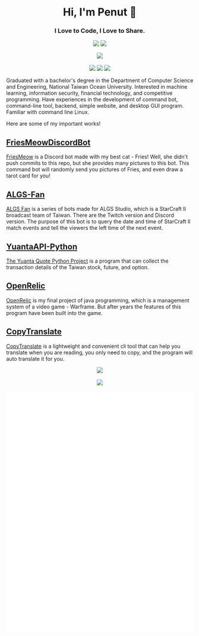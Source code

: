 <h1 align="center">Hi, I'm Penut 👋</h1>
<h3 align="center">I Love to Code, I Love to Share.</h3>

<div align="center">

![](https://img.shields.io/github/followers/penut85420?style=for-the-badge&logo=github)
![](https://img.shields.io/github/stars/penut85420?style=for-the-badge&logo=github)
  
![](https://img.shields.io/static/v1?label=Love&message=Coding&color=ff79b4&style=for-the-badge&logo=github)
  
[![](https://img.shields.io/static/v1?label=My&message=Blogger&color=green&style=for-the-badge&logo=wordpress)](https://penut.ddns.net/)
[![](https://img.shields.io/static/v1?label=My&message=Twitter&color=5DA9DD&style=for-the-badge&logo=twitter)](https://twitter.com/Da_OppaiLoli)
[![](https://img.shields.io/static/v1?label=Discord&message=PenutChen%232135&color=5865F2&style=for-the-badge&logo=discord)](https://discord.gg/HyQEypc)

</div>
  
Graduated with a bachelor's degree in the Department of Computer Science and Engineering, National Taiwan Ocean University. Interested in machine learning, information security, financial technology, and competitive programming. Have experiences in the development of command bot, command-line tool, backend, simple website, and desktop GUI program. Familiar with command line Linux.

Here are some of my important works!

## [FriesMeowDiscordBot](https://github.com/penut85420/FriesMeowDiscordBot)
[FriesMeow](https://github.com/penut85420/FriesMeowDiscordBot) is a Discord bot made with my best cat - Fries! Well, she didn't push commits to this repo, but she provides many pictures to this bot. This command bot will randomly send you pictures of Fries, and even draw a tarot card for you!

## [ALGS-Fan](https://github.com/penut85420/ALGS-Fan)
[ALGS Fan](https://github.com/penut85420/ALGS-Fan) is a series of bots made for ALGS Studio, which is a StarCraft II broadcast team of Taiwan. There are the Twitch version and Discord version. The purpose of this bot is to query the date and time of StarCraft II match events and tell the viewers the left time of the next event.

## [YuantaAPI-Python](https://github.com/penut85420/YuantaAPI-Python)
[The Yuanta Quote Python Project](https://github.com/penut85420/YuantaAPI-Python) is a program that can collect the transaction details of the Taiwan stock, future, and option.

## [OpenRelic](https://github.com/penut85420/OpenRelic)
[OpenRelic](https://github.com/penut85420/OpenRelic) is my final project of java programming, which is a management system of a video game - Warframe. But after years the features of this program have been built into the game.

## [CopyTranslate](https://github.com/penut85420/CopyTranslate)
[CopyTranslate](https://github.com/penut85420/CopyTranslate) is a lightweight and convenient cli tool that can help you translate when you are reading, you only need to copy, and the program will auto translate it for you.

<div align="center">

![](https://github-readme-stats.vercel.app/api?username=penut85420&show_icons=true&count_private=true&theme=onedark)

![](https://github-readme-stats.vercel.app/api/top-langs?username=penut85420&layout=compact&theme=onedark&hide=javascript,html&langs_count=8)
<!-- ![](https://github-readme-stats.vercel.app/api/wakatime?username=penut85420) -->
<!-- ![](https://github-profile-summary-cards.vercel.app/api/cards/repos-per-language?username=penut85420&theme=monokai) -->
<!-- ![](https://github-profile-summary-cards.vercel.app/api/cards/stats?username=penut85420&theme=monokai) -->
![Metrics](https://raw.githubusercontent.com/penut85420/penut85420/main/github-metrics.svg)  

</div>


